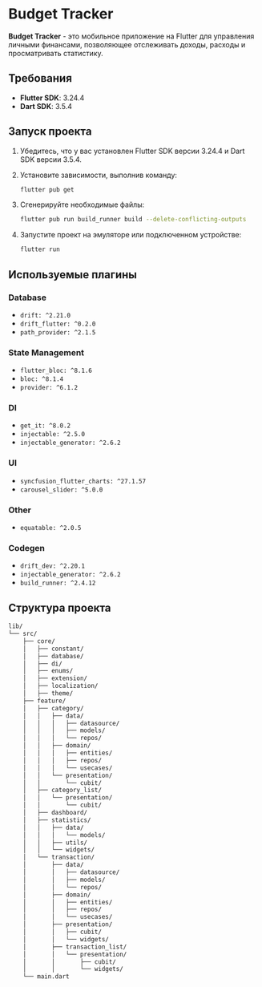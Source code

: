 # Budget Tracker

**Budget Tracker** - это мобильное приложение на Flutter для управления личными финансами, позволяющее отслеживать доходы, расходы и просматривать статистику.

## Требования

- **Flutter SDK**: 3.24.4
- **Dart SDK**: 3.5.4

## Запуск проекта

1. Убедитесь, что у вас установлен Flutter SDK версии 3.24.4 и Dart SDK версии 3.5.4.
2. Установите зависимости, выполнив команду:
   ```bash
   flutter pub get
   ```
3. Сгенерируйте необходимые файлы:
    ```bash
   flutter pub run build_runner build --delete-conflicting-outputs
   ```

4. Запустите проект на эмуляторе или подключенном устройстве:
   ```bash
   flutter run
   ```
## Используемые плагины

### Database
- `drift: ^2.21.0`
- `drift_flutter: ^0.2.0`
- `path_provider: ^2.1.5`

### State Management
- `flutter_bloc: ^8.1.6`
- `bloc: ^8.1.4`
- `provider: ^6.1.2`

### DI
- `get_it: ^8.0.2`
- `injectable: ^2.5.0`
- `injectable_generator: ^2.6.2`

### UI
- `syncfusion_flutter_charts: ^27.1.57`
- `carousel_slider: ^5.0.0`

### Other
- `equatable: ^2.0.5 `

### Codegen
- `drift_dev: ^2.20.1`
- `injectable_generator: ^2.6.2`
- `build_runner: ^2.4.12`



## Структура проекта

```markdown
lib/
└── src/
    ├── core/
    │   ├── constant/
    │   ├── database/
    │   ├── di/
    │   ├── enums/
    │   ├── extension/
    │   ├── localization/
    │   ├── theme/
    ├── feature/
    │   ├── category/
    │   │   ├── data/
    │   │   │   ├── datasource/
    │   │   │   ├── models/
    │   │   │   └── repos/
    │   │   ├── domain/
    │   │   │   ├── entities/
    │   │   │   ├── repos/
    │   │   │   └── usecases/
    │   │   └── presentation/
    │   │       └── cubit/
    │   ├── category_list/
    │   │   └── presentation/
    │   │       └── cubit/
    │   ├── dashboard/
    │   ├── statistics/
    │   │   ├── data/
    │   │   │   └── models/
    │   │   ├── utils/
    │   │   └── widgets/
    │   └── transaction/
    │       ├── data/
    │       │   ├── datasource/
    │       │   ├── models/
    │       │   └── repos/
    │       ├── domain/
    │       │   ├── entities/
    │       │   ├── repos/
    │       │   └── usecases/
    │       ├── presentation/
    │       │   ├── cubit/
    │       │   └── widgets/
    │       ├── transaction_list/
    │       │   └── presentation/
    │       │       ├── cubit/
    │       │       └── widgets/
    └── main.dart